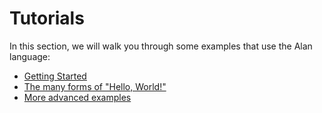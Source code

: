 # Tutorials

In this section, we will walk you through some examples that use the Alan language:

  - [Getting Started](./getting_started.md)
  - [The many forms of "Hello, World!"](./many_forms_hello_world.md)
  - [More advanced examples](./advanced_examples.md)

<!---
TODO proposal

In this section, we will go through a series of steps to go from zero a Web server deployed in AWS that handles restaurant orders and saves them.

  - Install Alan
  - Compile and run an Alan project
  - Many Forms of Hello World
  - Define a RestaurantOrder custom data type
  - Write an HTTP server that receives RestaurantOrders
  - Safely handle an invalid RestaurantOrder request
  - Save a RestaurantOrder in @std/datastore
  - Deploy the RestaurantOrder HTTP server to AWS
--->

